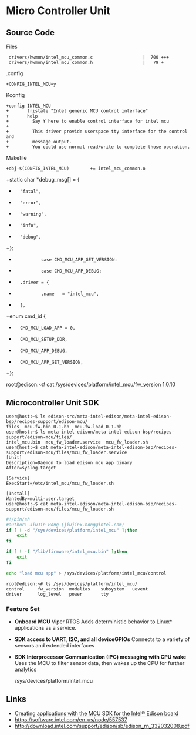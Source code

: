 Micro Controller Unit
==

## Source Code

Files

     drivers/hwmon/intel_mcu_common.c                   |  700 +++
     drivers/hwmon/intel_mcu_common.h                   |   79 +

.config

    +CONFIG_INTEL_MCU=y

Kconfig

    +config INTEL_MCU
    +       tristate "Intel generic MCU control interface"
    +       help
    +         Say Y here to enable control interface for intel mcu
    + 
    +         This driver provide userspace tty interface for the control and
    +         message output.
    +         You could use normal read/write to complete those operation.

Makefile

    +obj-$(CONFIG_INTEL_MCU)        += intel_mcu_common.o




+static char *debug_msg[] = {
+       "fatal",
+       "error",
+       "warning",
+       "info",
+       "debug",
+};

+               case CMD_MCU_APP_GET_VERSION:
+               case CMD_MCU_APP_DEBUG:


+       .driver = {
+               .name   = "intel_mcu",
+       },

+enum cmd_id {
+       CMD_MCU_LOAD_APP = 0,
+       CMD_MCU_SETUP_DDR,
+       CMD_MCU_APP_DEBUG,
+       CMD_MCU_APP_GET_VERSION,
+};


root@edison:~# cat /sys/devices/platform/intel_mcu/fw_version 
1.0.10

## Microcontroller Unit SDK

    user@host:~$ ls edison-src/meta-intel-edison/meta-intel-edison-bsp/recipes-support/edison-mcu/
    files  mcu-fw-bin_0.1.bb  mcu-fw-load_0.1.bb
    user@host:~$ ls meta-intel-edison/meta-intel-edison-bsp/recipes-support/edison-mcu/files/
    intel_mcu.bin  mcu_fw_loader.service  mcu_fw_loader.sh
    user@host:~$ cat meta-intel-edison/meta-intel-edison-bsp/recipes-support/edison-mcu/files/mcu_fw_loader.service
    [Unit]
    Description=Daemon to load edison mcu app binary
    After=syslog.target
    
    [Service]
    ExecStart=/etc/intel_mcu/mcu_fw_loader.sh
    
    [Install]
    WantedBy=multi-user.target
    user@host:~$ cat meta-intel-edison/meta-intel-edison-bsp/recipes-support/edison-mcu/files/mcu_fw_loader.sh

```sh
#!/bin/sh
#author: JiuJin Hong (jiujinx.hong@intel.com)
if [ ! -d "/sys/devices/platform/intel_mcu" ];then
	exit
fi

if [ ! -f "/lib/firmware/intel_mcu.bin" ];then
	exit
fi

echo "load mcu app" > /sys/devices/platform/intel_mcu/control
```


    root@edison:~# ls /sys/devices/platform/intel_mcu/ 
    control     fw_version  modalias    subsystem   uevent
    driver      log_level   power       tty


### Feature Set

- **Onboard MCU** Viper RTOS Adds deterministic behavior to Linux* applications as a service. 
- **SDK access to UART, I2C, and all deviceGPIOs** Connects to a variety of sensors and extended interfaces
- **SDK Interprocessor Communication (IPC) messaging with CPU wake** Uses the MCU to filter sensor data, then wakes up the CPU for further analytics 

    /sys/devices/platform/intel_mcu

## Links

- [Creating applications with the MCU SDK for the Intel® Edison board](https://software.intel.com/en-us/creating-applications-with-mcu-sdk-for-intel-edison-board)
- https://software.intel.com/en-us/node/557537
- http://download.intel.com/support/edison/sb/edison_rn_332032008.pdf